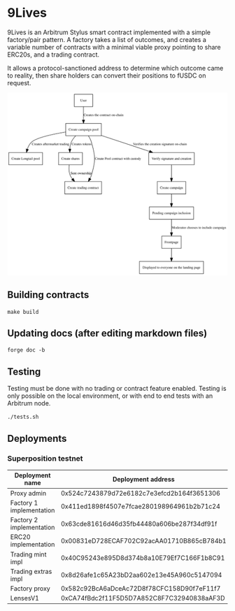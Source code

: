 
# 9Lives

9Lives is an Arbitrum Stylus smart contract implemented with a simple factory/pair
pattern. A factory takes a list of outcomes, and creates a variable number of contracts
with a minimal viable proxy pointing to share ERC20s, and a trading contract.

It allows a protocol-sanctioned address to determine which outcome came to reality,
then share holders can convert their positions to fUSDC on request.

![Diagram of the system](diagram.svg)

## Building contracts

	make build

## Updating docs (after editing markdown files)

	forge doc -b

## Testing

Testing must be done with no trading or contract feature enabled. Testing is only possible
on the local environment, or with end to end tests with an Arbitrum node.

	./tests.sh

## Deployments

### Superposition testnet

|      Deployment name     |              Deployment address            |
|--------------------------|--------------------------------------------|
| Proxy admin              | 0x524c7243879d72e6182c7e3efcd2b164f3651306 |
| Factory 1 implementation | 0x411ed1898f4507e7fcae280198964961b2b71c24 |
| Factory 2 implementation | 0x63cde81616d46d35fb44480a606be287f34df91f |
| ERC20 implementation     | 0x00831eD728ECAF702C92acAA01710B865cB784b1 |
| Trading mint impl        | 0x40C95243e895D8d374b8a10E79Ef7C166F1b8C91 |
| Trading extras impl      | 0x8d26afe1c65A23bD2aa602e13e45A960c5147094 |
| Factory proxy            | 0x582c92BcA6aDceAc72D8f78CFC158D90f7eF11f7 |
| LensesV1                 | 0xCA74fBdc2f11F5D5D7A852C8F7C32940838aAF3D |
